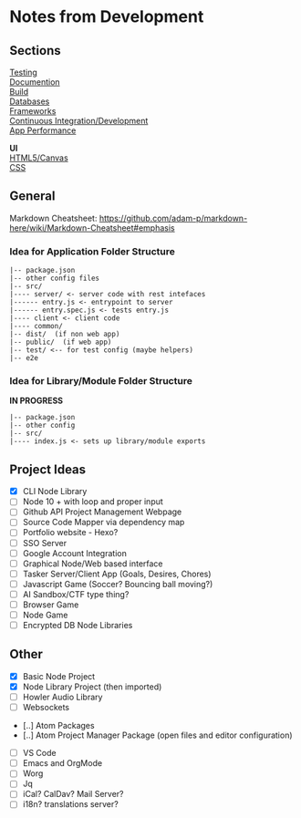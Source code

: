 # Notes from Development


## Sections
[Testing](/NOTES/test.md)  
[Documention](/NOTES/doc.md)  
[Build](/NOTES/build.md)  
[Databases](/NOTES/db.md)  
[Frameworks](/NOTES/framework.md)  
[Continuous Integration/Development](/NOTES/cicd.md)  
[App Performance](/NOTES/perf.md)  

**UI**  
[HTML5/Canvas](/NOTES/html.md)  
[CSS](/NOTES/css.md)  


## General


Markdown Cheatsheet:
https://github.com/adam-p/markdown-here/wiki/Markdown-Cheatsheet#emphasis



### Idea for Application Folder Structure

```
|-- package.json  
|-- other config files  
|-- src/  
|---- server/ <- server code with rest intefaces  
|------ entry.js <- entrypoint to server  
|------ entry.spec.js <- tests entry.js
|---- client <- client code  
|---- common/  
|-- dist/  (if non web app)  
|-- public/  (if web app)  
|-- test/ <-- for test config (maybe helpers)
|-- e2e
```


### Idea for Library/Module Folder Structure
**IN PROGRESS**

```
|-- package.json
|-- other config
|-- src/
|---- index.js <- sets up library/module exports
```

## Project Ideas
 - [x] CLI Node Library  
  - [ ] Node 10 + with loop and proper input
 - [ ] Github API Project Management Webpage
 - [ ] Source Code Mapper via dependency map  
 - [ ] Portfolio website - Hexo?  
 - [ ] SSO Server
  - [ ] Google Account Integration
 - [ ] Graphical Node/Web based interface  
 - [ ] Tasker Server/Client App (Goals, Desires, Chores)   
 - [ ] Javascript Game (Soccer? Bouncing ball moving?)  
 - [ ] AI Sandbox/CTF type thing?  
 - [ ] Browser Game  
 - [ ] Node Game  
 - [ ] Encrypted DB Node Libraries  

## Other
 - [x] Basic Node Project  
 - [x] Node Library Project (then imported)  
 - [ ] Howler Audio Library  
 - [ ] Websockets  
 - [..] Atom Packages  
 - [..] Atom Project Manager Package (open files and editor configuration)  
  - [ ] VS Code
 - [ ] Emacs and OrgMode  
 - [ ] Worg  
 - [ ] Jq  
 - [ ] iCal? CalDav? Mail Server?
 - [ ] i18n? translations server?
